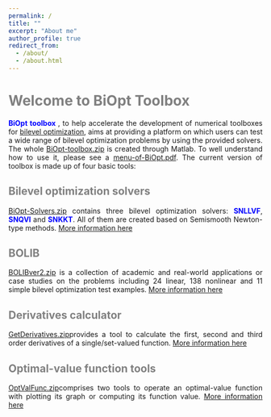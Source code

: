 ```yaml
---
permalink: /
title: ""
excerpt: "About me"
author_profile: true
redirect_from: 
  - /about/
  - /about.html
---
```


<span style="color:grey">Welcome to BiOpt Toolbox</span> 
===

<div style="text-align:justify;"> <span style="color:blue"> <b> BiOpt toolbox </b> </span>, to help accelerate the development of numerical toolboxes for  <a href="https://biopt.github.io/solvers/">bilevel optimization</a>,   aims at providing a platform on which users can test a wide range of bilevel optimization problems by using the provided solvers. The whole <a href="\files\BiOpt-toolbox.zip">BiOpt-toolbox.zip</a> is created through Matlab. To well understand how to use it, please see a <a href="\files\menu-of-BiOpt.pdf">menu-of-BiOpt.pdf</a>.  The current version of toolbox is made up of four basic tools: </div>

<span style="color:grey">Bilevel optimization solvers </span> 
---
<div style="text-align:justify;">
  <a href="\files\BiOpt-Solvers.zip"> BiOpt-Solvers.zip</a>  contains three bilevel optimization solvers: <span style="color:blue"> <b>SNLLVF</b></span>, <span style="color:blue"> <b>SNQVI</b></span>  and <span style="color:blue"> <b>SNKKT</b></span>. All of them are created based on Semismooth Newton-type methods.  <a href="https://biopt.github.io/solvers/"> More information here </a>
</div>

<span style="color:grey">BOLIB </span>   
---
<div style="text-align:justify;">
   <a href="\files\BOLIBver2.zip"> BOLIBver2.zip</a> is a collection of academic and real-world applications or case studies on the problems including 24 linear, 138 nonlinear and 11 simple bilevel optimization test examples. <a href="https://biopt.github.io/bolib/">More information here</a> 
</div>

<span style="color:grey">Derivatives calculator </span>  
---
<div style="text-align:justify;">
  <a href="\files\GetDerivatives.zip">GetDerivatives.zip</a>provides a tool to calculate the first, second and third order derivatives of a single/set-valued function. <a href="https://biopt.github.io/getderivatives/">More information here</a>
</div>

<span style="color:grey">Optimal-value function tools </span>   
---
<div style="text-align:justify;">
  <a href="\files\OptValFunc.zip">OptValFunc.zip</a>comprises two tools to operate an optimal-value function with plotting  its graph or computing its function value.  <a href="https://biopt.github.io/valuefunc/">More information here</a>
</div>
